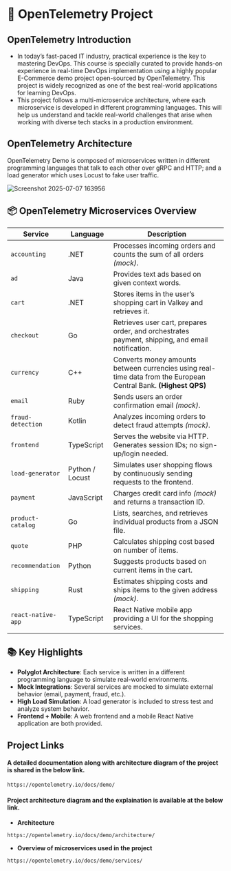# 🔭  OpenTelemetry Project

## OpenTelemetry Introduction

- In today’s fast-paced IT industry, practical experience is the key to mastering DevOps. This course is specially curated to provide hands-on experience in real-time DevOps implementation using a highly popular E-Commerce demo project open-sourced by OpenTelemetry. This project is widely recognized as one of the best real-world applications for learning DevOps.
- This project follows a multi-microservice architecture, where each microservice is developed in different programming languages. This will help us understand and tackle real-world challenges that arise when working with diverse tech stacks in a production environment.

## OpenTelemetry Architecture
OpenTelemetry Demo is composed of microservices written in different programming languages that talk to each other over gRPC and HTTP; and a load generator which uses Locust to fake user traffic.

![Screenshot 2025-07-07 163956](https://github.com/user-attachments/assets/6bff90b6-6cb2-45a6-afa2-45cb99d6b756)


## 📦 OpenTelemetry Microservices Overview

| **Service**         | **Language**        | **Description**                                                                                      |
|---------------------|---------------------|------------------------------------------------------------------------------------------------------|
| `accounting`        | .NET                | Processes incoming orders and counts the sum of all orders *(mock)*.                                |
| `ad`                | Java                | Provides text ads based on given context words.                                                     |
| `cart`              | .NET                | Stores items in the user’s shopping cart in Valkey and retrieves it.                                |
| `checkout`          | Go                  | Retrieves user cart, prepares order, and orchestrates payment, shipping, and email notification.     |
| `currency`          | C++                 | Converts money amounts between currencies using real-time data from the European Central Bank. **(Highest QPS)** |
| `email`             | Ruby                | Sends users an order confirmation email *(mock)*.                                                    |
| `fraud-detection`   | Kotlin              | Analyzes incoming orders to detect fraud attempts *(mock)*.                                          |
| `frontend`          | TypeScript          | Serves the website via HTTP. Generates session IDs; no sign-up/login needed.                        |
| `load-generator`    | Python / Locust     | Simulates user shopping flows by continuously sending requests to the frontend.                      |
| `payment`           | JavaScript          | Charges credit card info *(mock)* and returns a transaction ID.                                     |
| `product-catalog`   | Go                  | Lists, searches, and retrieves individual products from a JSON file.                                 |
| `quote`             | PHP                 | Calculates shipping cost based on number of items.                                                   |
| `recommendation`    | Python              | Suggests products based on current items in the cart.                                                |
| `shipping`          | Rust                | Estimates shipping costs and ships items to the given address *(mock)*.                             |
| `react-native-app`  | TypeScript          | React Native mobile app providing a UI for the shopping services.                                   |


## 📚 Key Highlights

- **Polyglot Architecture**: Each service is written in a different programming language to simulate real-world environments.
- **Mock Integrations**: Several services are mocked to simulate external behavior (email, payment, fraud, etc.).
- **High Load Simulation**: A load generator is included to stress test and analyze system behavior.
- **Frontend + Mobile**: A web frontend and a mobile React Native application are both provided.

## Project Links

#### A detailed documentation along with architecture diagram of the project is shared in the below link.
```
https://opentelemetry.io/docs/demo/
```
#### Project architecture diagram and the explaination is available at the below link.

- **Architecture**
```
https://opentelemetry.io/docs/demo/architecture/
```

- **Overview of microservices used in the project**
```
https://opentelemetry.io/docs/demo/services/
```



